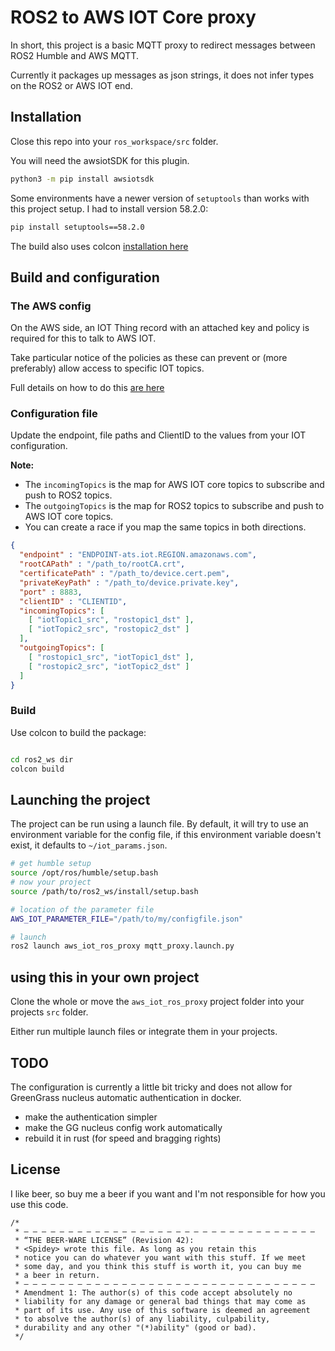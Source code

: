 # ROS2 to AWS IOT Core proxy

In short, this project is a basic MQTT proxy to redirect messages between ROS2 Humble and AWS MQTT.

Currently it packages up messages as json strings, it does not infer types on the ROS2 or AWS IOT end.

## Installation 

Close this repo into your `ros_workspace/src` folder.

You will need the awsiotSDK for this plugin.

```bash
python3 -m pip install awsiotsdk
```

Some environments have a newer version of `setuptools` than works with this project setup. I had to install version 58.2.0:

```bash
pip install setuptools==58.2.0
```

The build also uses colcon [installation here](https://colcon.readthedocs.io/en/released/user/installation.html)

## Build and configuration

### The AWS config

On the AWS side, an IOT Thing record with an attached key and policy is required for this to talk to AWS IOT.

Take particular notice of the policies as these can prevent or (more preferably) allow access to specific IOT topics.

Full details on how to do this [are here](https://github.com/aws-samples/aws-iot-robot-connectivity-samples-ros2)

### Configuration file

Update the endpoint, file paths and ClientID to the values from your IOT configuration.

**Note:**

- The `incomingTopics` is the map for AWS IOT core topics to subscribe and push to ROS2 topics.
- The `outgoingTopics` is the map for ROS2 topics to subscribe and push to AWS IOT core topics.
- You can create a race if you map the same topics in both directions.

```json
{
  "endpoint" : "ENDPOINT-ats.iot.REGION.amazonaws.com",
  "rootCAPath" : "/path_to/rootCA.crt",
  "certificatePath" : "/path_to/device.cert.pem",
  "privateKeyPath" : "/path_to/device.private.key",
  "port" : 8883,
  "clientID" : "CLIENTID",
  "incomingTopics": [
    [ "iotTopic1_src", "rostopic1_dst" ],
    [ "iotTopic2_src", "rostopic2_dst" ]
  ],
  "outgoingTopics": [
    [ "rostopic1_src", "iotTopic1_dst" ],
    [ "rostopic2_src", "iotTopic2_dst" ]
  ]
}
``` 

### Build

Use colcon to build the package:

```bash

cd ros2_ws dir
colcon build

```

## Launching the project

The project can be run using a launch file. By default, it will try to use an environment variable for the config file, if this environment variable doesn't exist, it defaults to `~/iot_params.json`.

```bash
# get humble setup
source /opt/ros/humble/setup.bash
# now your project 
source /path/to/ros2_ws/install/setup.bash

# location of the parameter file
AWS_IOT_PARAMETER_FILE="/path/to/my/configfile.json"

# launch
ros2 launch aws_iot_ros_proxy mqtt_proxy.launch.py
```

## using this in your own project

Clone the whole or move the `aws_iot_ros_proxy` project folder into your projects `src` folder.

Either run multiple launch files or integrate them in your projects.

## TODO

The configuration is currently a little bit tricky and does not allow for GreenGrass nucleus automatic authentication in docker.

- make the authentication simpler
- make the GG nucleus config work automatically
- rebuild it in rust (for speed and bragging rights)

## License

I like beer, so buy me a beer if you want and I'm not responsible for how you use this code.

```text
/* 
 * — — — — — — — — — — — — — — — — — — — — — — — — — — — — — — — — — 
 * “THE BEER-WARE LICENSE” (Revision 42):
 * <Spidey> wrote this file. As long as you retain this  
 * notice you can do whatever you want with this stuff. If we meet
 * some day, and you think this stuff is worth it, you can buy me
 * a beer in return.
 * — — — — — — — — — — — — — — — — — — — — — — — — — — — — — — — — — 
 * Amendment 1: The author(s) of this code accept absolutely no 
 * liability for any damage or general bad things that may come as 
 * part of its use. Any use of this software is deemed an agreement 
 * to absolve the author(s) of any liability, culpability, 
 * durability and any other "(*)ability" (good or bad).
 */
```
